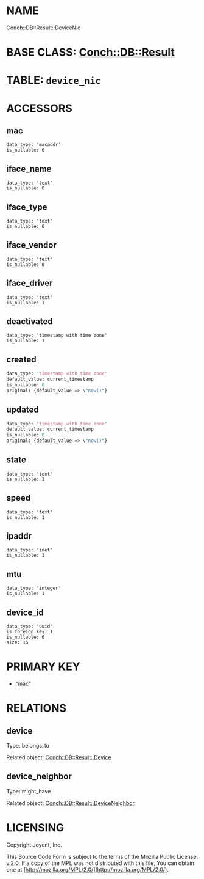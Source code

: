 # NAME

Conch::DB::Result::DeviceNic

# BASE CLASS: [Conch::DB::Result](../modules/Conch::DB::Result)

# TABLE: `device_nic`

# ACCESSORS

## mac

```
data_type: 'macaddr'
is_nullable: 0
```

## iface\_name

```
data_type: 'text'
is_nullable: 0
```

## iface\_type

```
data_type: 'text'
is_nullable: 0
```

## iface\_vendor

```
data_type: 'text'
is_nullable: 0
```

## iface\_driver

```
data_type: 'text'
is_nullable: 1
```

## deactivated

```
data_type: 'timestamp with time zone'
is_nullable: 1
```

## created

```perl
data_type: 'timestamp with time zone'
default_value: current_timestamp
is_nullable: 0
original: {default_value => \"now()"}
```

## updated

```perl
data_type: 'timestamp with time zone'
default_value: current_timestamp
is_nullable: 0
original: {default_value => \"now()"}
```

## state

```
data_type: 'text'
is_nullable: 1
```

## speed

```
data_type: 'text'
is_nullable: 1
```

## ipaddr

```
data_type: 'inet'
is_nullable: 1
```

## mtu

```
data_type: 'integer'
is_nullable: 1
```

## device\_id

```
data_type: 'uuid'
is_foreign_key: 1
is_nullable: 0
size: 16
```

# PRIMARY KEY

- ["mac"](#mac)

# RELATIONS

## device

Type: belongs\_to

Related object: [Conch::DB::Result::Device](../modules/Conch::DB::Result::Device)

## device\_neighbor

Type: might\_have

Related object: [Conch::DB::Result::DeviceNeighbor](../modules/Conch::DB::Result::DeviceNeighbor)

# LICENSING

Copyright Joyent, Inc.

This Source Code Form is subject to the terms of the Mozilla Public License,
v.2.0. If a copy of the MPL was not distributed with this file, You can obtain
one at [http://mozilla.org/MPL/2.0/](http://mozilla.org/MPL/2.0/).
